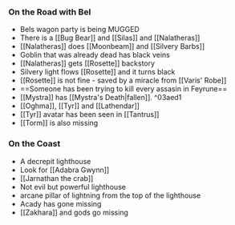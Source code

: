 ### On the Road with Bel
- Bels wagon party is being MUGGED
- There is a [[Bug Bear]] and [[Silas]] and [[Nalatheras]]
- [[Nalatheras]] does [[Moonbeam]] and [[Silvery Barbs]]
- Goblin that was already dead has black veins
- [[Nalatheras]] gets [[Rosette]] backstory
- Silvery light flows [[Rosette]] and it turns black
- [[Rosette]] is not fine - saved by a miracle from [[Varis' Robe]] 
- ==Someone has been trying to kill every assasin in Feyrune==
- [[Mystra]] has [[Mystra's Death|fallen]]. ^03aed1
- [[Oghma]], [[Tyr]] and [[Lathendar]]
- [[Tyr]] avatar has been seen in [[Tantrus]]
- [[Torm]] is also missing

### On the Coast
- A decrepit lighthouse
- Look for [[Adabra Gwynn]]
- [[Jarnathan the crab]] 
- Not evil but powerful lighthouse 
- arcane pillar of lightning from the top of the lighthouse
- Acady has gone missing
- [[Zakhara]] and gods go missing 